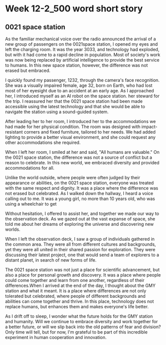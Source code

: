 # Week 12-2_500 word short story

## 0021 space station

As the familiar mechanical voice over the radio announced the arrival of a new group of passengers on the 0021space station, I opened my eyes and left the charging room. It was the year 3033, and technology had exploded, but with it had come to a rapid decline in population. Most of society's work was now being replaced by artificial intelligence to provide the best service to humans. In this new space station, however, the difference was not erased but embraced.

I quickly found my passenger, 1232, through the camera's face recognition. She was a visually impaired female, age 32, born on Earth, who had lost most of her eyesight due to an accident at an early age. As I approached her, I introduced myself as an AI robot on the space station. her steward for the trip. I reassured her that the 0021 space station had been made accessible using the latest technology and that she would be able to navigate the station using a sound-guided system.

After leading her to her room, I introduced her to the accommodations we had made for her physical condition. The room was designed with impact-resistant corners and fixed furniture, tailored to her needs. We had added lighting to provide a better visual environment, and she could request any other accommodations she required.

When I left her room, I smiled at her and said, "All humans are valuable." On the 0021 space station, the difference was not a source of conflict but a reason to celebrate. In this new world, we embraced diversity and provided accommodations for all.

Unlike the world outside, where people were often judged by their appearance or abilities, on the 0021 space station, everyone was treated with the same respect and dignity. It was a place where the difference was not erased but celebrated.
As I walked down the hallway, I heard a voice calling out to me. It was a young girl, no more than 10 years old, who was using a wheelchair to get

Without hesitation, I offered to assist her, and together we made our way to the observation deck. As we gazed out at the vast expanse of space, she told me about her dreams of exploring the universe and discovering new worlds. 

When I left the observation deck, I saw a group of individuals gathered in the common area. They were all from different cultures and backgrounds, yet they were all united in their shared passion for exploration. They were discussing their latest project, one that would send a team of explorers to a distant planet, in search of new forms of life.

The 0021 space station was not just a place for scientific advancement, but also a place for personal growth and discovery. It was a place where people could come together and learn from one another, regardless of their differences.When I arrived at the end of the day, I thought about the GMY station and what it meant. It is a place where differences are not only tolerated but celebrated, where people of different backgrounds and abilities can come together and thrive. In this place, technology does not replace humans, but enhances them and makes everyone's life better.

As I drift off to sleep, I wonder what the future holds for the GMY station and humanity. Will we continue to embrace diversity and work together for a better future, or will we slip back into the old patterns of fear and division? Only time will tell, but for now, I'm grateful to be part of this incredible experiment in human cooperation and innovation.
